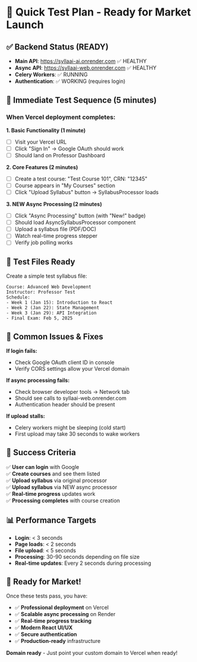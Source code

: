 # 🚀 Quick Test Plan - Ready for Market Launch

## ✅ Backend Status (READY)
- **Main API**: https://syllaai-ai.onrender.com ✅ HEALTHY
- **Async API**: https://syllaai-web.onrender.com ✅ HEALTHY  
- **Celery Workers**: ✅ RUNNING
- **Authentication**: ✅ WORKING (requires login)

## 🎯 Immediate Test Sequence (5 minutes)

### When Vercel deployment completes:

**1. Basic Functionality (1 minute)**
- [ ] Visit your Vercel URL
- [ ] Click "Sign In" → Google OAuth should work
- [ ] Should land on Professor Dashboard

**2. Core Features (2 minutes)**
- [ ] Create a test course: "Test Course 101", CRN: "12345"
- [ ] Course appears in "My Courses" section
- [ ] Click "Upload Syllabus" button → SyllabusProcessor loads

**3. NEW Async Processing (2 minutes)**
- [ ] Click "Async Processing" button (with "New!" badge)
- [ ] Should load AsyncSyllabusProcessor component
- [ ] Upload a syllabus file (PDF/DOC)
- [ ] Watch real-time progress stepper
- [ ] Verify job polling works

## 📝 Test Files Ready

Create a simple test syllabus file:
```
Course: Advanced Web Development
Instructor: Professor Test
Schedule:
- Week 1 (Jan 15): Introduction to React
- Week 2 (Jan 22): State Management  
- Week 3 (Jan 29): API Integration
- Final Exam: Feb 5, 2025
```

## 🚨 Common Issues & Fixes

**If login fails:**
- Check Google OAuth client ID in console
- Verify CORS settings allow your Vercel domain

**If async processing fails:**
- Check browser developer tools → Network tab
- Should see calls to syllaai-web.onrender.com
- Authentication header should be present

**If upload stalls:**
- Celery workers might be sleeping (cold start)
- First upload may take 30 seconds to wake workers

## 🎉 Success Criteria

✅ **User can login** with Google  
✅ **Create courses** and see them listed  
✅ **Upload syllabus** via original processor  
✅ **Upload syllabus** via NEW async processor  
✅ **Real-time progress** updates work  
✅ **Processing completes** with course creation  

## 📊 Performance Targets

- **Login**: < 3 seconds
- **Page loads**: < 2 seconds  
- **File upload**: < 5 seconds
- **Processing**: 30-90 seconds depending on file size
- **Real-time updates**: Every 2 seconds during processing

## 🚀 Ready for Market!

Once these tests pass, you have:
- ✅ **Professional deployment** on Vercel
- ✅ **Scalable async processing** on Render
- ✅ **Real-time progress tracking**
- ✅ **Modern React UI/UX**
- ✅ **Secure authentication** 
- ✅ **Production-ready** infrastructure

**Domain ready** - Just point your custom domain to Vercel when ready!